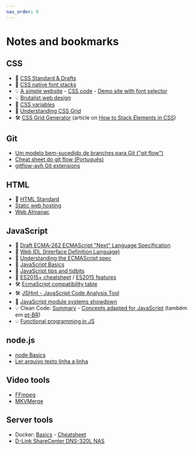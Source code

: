 ```yaml
---
nav_order: 0
---
```


# Notes and bookmarks

## CSS
+ :notebook_with_decorative_cover: [CSS Standard & Drafts](https://www.w3.org/Style/CSS/)
+ :memo: [CSS native font stacks](CSS-native-font-stacks)
+ :bulb: [A simple website](https://blog.koley.in/baserock/) - [CSS code](https://gist.github.com/hvianna/eaa782ca66c768c3fc90bb21d33c75cc) - [Demo site with font selector](https://hvianna.github.io/simple/)
+ :bulb: [Brutalist web design](https://brutalist-web.design/)
+ :open_book: [CSS variables](https://developer.mozilla.org/en-US/docs/Web/CSS/Using_CSS_variables)
+ :open_book: [Understanding CSS Grid](https://www.smashingmagazine.com/2020/01/understanding-css-grid-container/)
+ :hammer_and_wrench: [CSS Grid Generator](https://cssgrid-generator.netlify.com/) (article on [How to Stack Elements in CSS](https://css-tricks.com/how-to-stack-elements-in-css/))

## Git
+ [Um modelo bem-sucedido de branches para Git ("git flow")](gitflow)
+ [Cheat sheet do git flow (Português)](https://danielkummer.github.io/git-flow-cheatsheet/index.pt_BR.html)
+ [gitflow-avh Git extensions](https://github.com/petervanderdoes/gitflow-avh)

## HTML
+ :notebook_with_decorative_cover: [HTML Standard](https://html.spec.whatwg.org/multipage/)
+ [Static web hosting](Static-web-hosting)
+ [Web Almanac](https://almanac.httparchive.org/)

## JavaScript
+ :notebook_with_decorative_cover: [Draft ECMA-262 ECMAScript "Next" Language Specification](https://tc39.github.io/ecma262/)
+ :notebook_with_decorative_cover: [Web IDL (Interface Definition Language)](https://heycam.github.io/webidl/)
+ :open_book: [Understanding the ECMAScript spec](https://v8.dev/blog/understanding-ecmascript-part-1)
+ :memo: [JavaScript Basics](JavaScript-Basics)
+ :mega: [JavaScript tips and tidbits](https://github.com/nas5w/javascript-tips-and-tidbits)
+ :mega: [ES2015+ cheatsheet](https://devhints.io/es6) / [ES2015 features](https://babeljs.io/docs/en/learn/)
+ :hammer_and_wrench: [EcmaScript compatibility table](http://kangax.github.io/compat-table/es6/)
+ :hammer_and_wrench: [JSHint - JavaScript Code Analysis Tool](https://jshint.com/)
+ :open_book: [JavaScript module systems showdown](https://auth0.com/blog/javascript-module-systems-showdown/)
+ :bulb: Clean Code: [Summary](https://gist.github.com/wojteklu/73c6914cc446146b8b533c0988cf8d29) - [Concepts adapted for JavaScript](https://github.com/ryanmcdermott/clean-code-javascript) (também em [pt-BR](https://github.com/felipe-augusto/clean-code-javascript))
+ :bulb: [Functional programming in JS](https://softwarebrothers.co/blog/functional-programming-in-javascript/)

## node.js
+ [node Basics](node-basics)
+ [Ler arquivo texto linha a linha](https://gist.github.com/hvianna/cb42092465805308304e14443b93ca8f)

## Video tools
+ [FFmpeg](FFmpeg)
+ [MKVMerge](MKVMerge)

## Server tools
+ Docker: [Basics](Docker) - [Cheatsheet](Docker-cheatsheet)
+ [D-Link ShareCenter DNS-320L NAS](DNS-320L)
